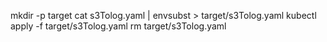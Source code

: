 mkdir -p target
cat s3Tolog.yaml | envsubst > target/s3Tolog.yaml
kubectl apply -f target/s3Tolog.yaml
rm target/s3Tolog.yaml

